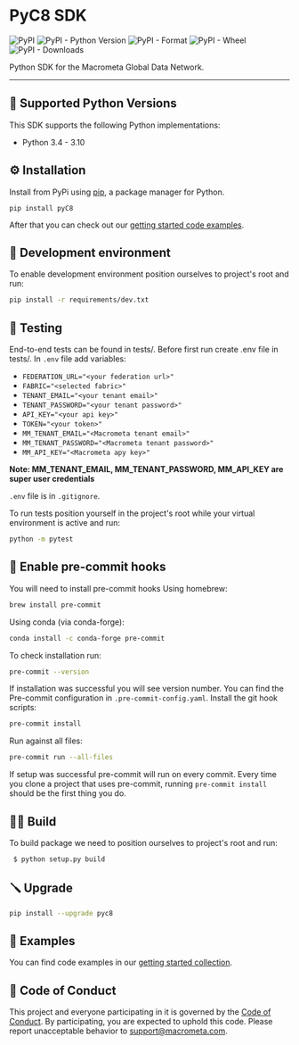 # PyC8 SDK

![PyPI](https://img.shields.io/pypi/v/pyC8)
![PyPI - Python Version](https://img.shields.io/pypi/pyversions/pyc8)
![PyPI - Format](https://img.shields.io/pypi/format/pyc8)
![PyPI - Wheel](https://img.shields.io/pypi/wheel/pyc8)
![PyPI - Downloads](https://img.shields.io/pypi/dm/pyc8)

Python SDK for the Macrometa Global Data Network.

---

## 🐍 Supported Python Versions
This SDK supports the following Python implementations:

* Python 3.4 - 3.10

## ⚙️ Installation

Install from PyPi using [pip](https://pip.pypa.io/en/latest/), a
package manager for Python.

```commandline
pip install pyC8
```

After that you can check out our [getting started code examples](GETTING_STARTED.md).

## 🧶 Development environment
To enable development environment position ourselves to project's root and run:

```bash
pip install -r requirements/dev.txt
```

## 🧪 Testing

End-to-end tests can be found in tests/.
Before first run create .env file in tests/.
In `.env` file add variables:

* `FEDERATION_URL="<your federation url>"`
* `FABRIC="<selected fabric>"`
* `TENANT_EMAIL="<your tenant email>"`
* `TENANT_PASSWORD="<your tenant password>"`
* `API_KEY="<your api key>"`
* `TOKEN="<your token>"`
* `MM_TENANT_EMAIL="<Macrometa tenant email>"`
* `MM_TENANT_PASSWORD="<Macrometa tenant password>"`
* `MM_API_KEY="<Macrometa apy key>"`

**Note: MM_TENANT_EMAIL, MM_TENANT_PASSWORD, MM_API_KEY are super user credentials**

`.env` file is in `.gitignore`.

To run tests position yourself in the project's root while your virtual environment
is active and run:
```bash
python -m pytest
```

## 📐 Enable pre-commit hooks

You will need to install pre-commit hooks
Using homebrew:
```bash
brew install pre-commit
```
Using conda (via conda-forge):
```bash
conda install -c conda-forge pre-commit
```
To check installation run:
```bash
pre-commit --version
```
If installation was successful you will see version number.
You can find the Pre-commit configuration in `.pre-commit-config.yaml`.
Install the git hook scripts:
```bash
pre-commit install
```
Run against all files:
```bash
pre-commit run --all-files
```
If setup was successful pre-commit will run on every commit.
Every time you clone a project that uses pre-commit, running `pre-commit install`
should be the first thing you do.

## 👨‍💻 Build

To build package we need to position ourselves to project's root and run:

```bash
 $ python setup.py build
```

## 🪛 Upgrade
```bash
pip install --upgrade pyc8
```

## 📗 Examples

You can find code examples in our [getting started collection](GETTING_STARTED.md).

## 📜 Code of Conduct

This project and everyone participating in it is governed by the [Code of Conduct](CODE_OF_CONDUCT.md).
By participating, you are expected to uphold this code. Please report unacceptable behavior to [support@macrometa.com](mailto:support@macrometa.com).
